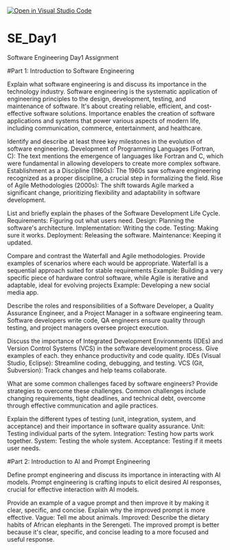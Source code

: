 [![Open in Visual Studio Code](https://classroom.github.com/assets/open-in-vscode-2e0aaae1b6195c2367325f4f02e2d04e9abb55f0b24a779b69b11b9e10269abc.svg)](https://classroom.github.com/online_ide?assignment_repo_id=18475375&assignment_repo_type=AssignmentRepo)
# SE_Day1
Software Engineering Day1 Assignment

#Part 1: Introduction to Software Engineering

Explain what software engineering is and discuss its importance in the technology industry.
Software engineering is the systematic application of engineering principles to the design, development, testing, and maintenance of software. It's about creating reliable, efficient, and cost-effective software solutions.
Importance
enables the creation of software applications and systems that power various aspects of modern life, including communication, commerce, entertainment, and healthcare.

Identify and describe at least three key milestones in the evolution of software engineering.
Development of Programming Languages (Fortran, C): The text mentions the emergence of languages like Fortran and C, which were fundamental in allowing developers to create more complex software.
Establishment as a Discipline (1960s): The 1960s saw software engineering recognized as a proper discipline, a crucial step in formalizing the field.
Rise of Agile Methodologies (2000s): The shift towards Agile marked a significant change, prioritizing flexibility and adaptability in software development.

List and briefly explain the phases of the Software Development Life Cycle.
Requirements: Figuring out what users need.
Design: Planning the software's architecture.
Implementation: Writing the code.
Testing: Making sure it works.
Deployment: Releasing the software.
Maintenance: Keeping it updated.

Compare and contrast the Waterfall and Agile methodologies. Provide examples of scenarios where each would be appropriate.
Waterfall is a sequential approach suited for stable requirements Example: Building a very specific piece of hardware control software, while Agile is iterative and adaptable, ideal for evolving projects Example: Developing a new social media app.

Describe the roles and responsibilities of a Software Developer, a Quality Assurance Engineer, and a Project Manager in a software engineering team.
Software developers write code, QA engineers ensure quality through testing, and project managers oversee project execution.

Discuss the importance of Integrated Development Environments (IDEs) and Version Control Systems (VCS) in the software development process. Give examples of each.
they enhance productivity and code quality.
IDEs (Visual Studio, Eclipse): Streamline coding, debugging, and testing.
VCS (Git, Subversion): Track changes and help teams collaborate.

What are some common challenges faced by software engineers? Provide strategies to overcome these challenges.
Common challenges include changing requirements, tight deadlines, and technical debt, overcome through effective communication and agile practices.

Explain the different types of testing (unit, integration, system, and acceptance) and their importance in software quality assurance.
Unit: Testing individual parts of the sytem.
Integration: Testing how parts work together.
System: Testing the whole system.
Acceptance: Testing if it meets user needs.

#Part 2: Introduction to AI and Prompt Engineering


Define prompt engineering and discuss its importance in interacting with AI models.
Prompt engineering is crafting inputs to elicit desired AI responses, crucial for effective interaction with AI models.

Provide an example of a vague prompt and then improve it by making it clear, specific, and concise. Explain why the improved prompt is more effective.
Vague: Tell me about animals.
Improved: Describe the dietary habits of African elephants in the Serengeti.
The improved prompt is better because it's clear, specific, and concise leading to a more focused and useful response.

